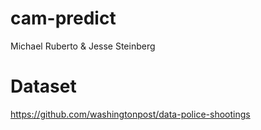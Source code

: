 # cam-predict
Michael Ruberto &amp; Jesse Steinberg


# Dataset
https://github.com/washingtonpost/data-police-shootings
